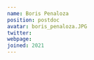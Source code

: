 ```yaml
---
name: Boris Penaloza
position: postdoc
avatar: boris_penaloza.JPG
twitter: 
webpage: 
joined: 2021
---
```


